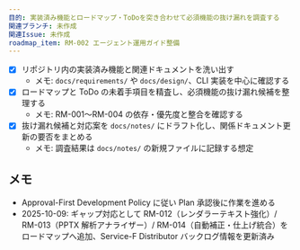 ```yaml
---
目的: 実装済み機能とロードマップ・ToDoを突き合わせて必須機能の抜け漏れを調査する
関連ブランチ: 未作成
関連Issue: 未作成
roadmap_item: RM-002 エージェント運用ガイド整備
---
```


- [x] リポジトリ内の実装済み機能と関連ドキュメントを洗い出す
  - メモ: `docs/requirements/` や `docs/design/`、CLI 実装を中心に確認する
- [x] ロードマップと ToDo の未着手項目を精査し、必須機能の抜け漏れ候補を整理する
  - メモ: RM-001〜RM-004 の依存・優先度と整合を確認する
- [x] 抜け漏れ候補と対応案を `docs/notes/` にドラフト化し、関係ドキュメント更新の要否をまとめる
  - メモ: 調査結果は `docs/notes/` の新規ファイルに記録する想定

## メモ
- Approval-First Development Policy に従い Plan 承認後に作業を進める
- 2025-10-09: ギャップ対応として RM-012（レンダラーテキスト強化）/ RM-013（PPTX 解析アナライザー）/ RM-014（自動補正・仕上げ統合）をロードマップへ追加、Service-F Distributor バックログ情報を更新済み
